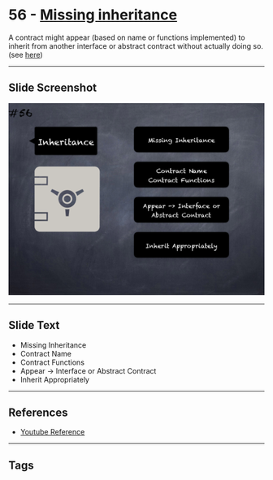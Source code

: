 # 56 - [Missing inheritance](Missing%20inheritance.md)
A contract might appear (based on name or functions implemented) to inherit from another interface or abstract contract without actually doing so. (see [here](https://github.com/crytic/slither/wiki/Detector-Documentation#missing-inheritance))

___
## Slide Screenshot
![056.png](../../images/4.%20Pitfalls%20and%20Best%20Practices%20101/056.png)
___
## Slide Text
- Missing Inheritance
- Contract Name
- Contract Functions
- Appear -> Interface or Abstract Contract
- Inherit Appropriately
___
## References
- [Youtube Reference](https://youtu.be/YVewx1xVROE?t=1423)
___
## Tags